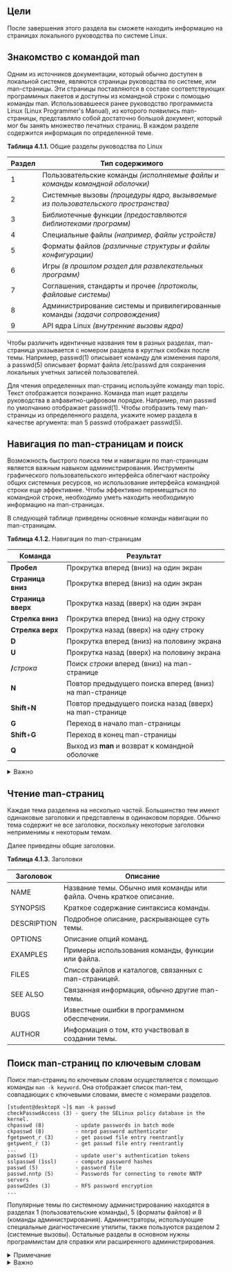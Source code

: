 ## Цели

После завершения этого раздела вы сможете находить информацию на страницах локального руководства по системе Linux.

## Знакомство с командой man

Одним из источников документации, который обычно доступен в локальной системе, являются страницы руководства по системе, или man-страницы. Эти страницы поставляются в составе соответствующих программных пакетов и доступны из командной строки с помощью команды man.
Использовавшееся ранее руководство программиста Linux (Linux Programmer's Manual), из которого появились man-страницы, представляло собой достаточно большой документ, который мог бы занять множество печатных страниц. В каждом разделе содержится информация по определенной теме.

**Таблица 4.1.1.** Общие разделы руководства по Linux

| Раздел | Тип содержимого |
| --- | --- |
| 1   | Пользовательские команды _(исполняемые_ _файлы_ _и_ _команды_ _командной_ _оболочки)_ |
| 2   | Системные вызовы _(процедуры_ _ядра,_ _вызываемые_ _из_ _пользовательского_ _пространства)_ |
| 3   | Библиотечные функции _(предоставляются_ _библиотеками_ _программ)_ |
| 4   | Специальные файлы _(например,_ _файлы_ _устройств)_ |
| 5   | Форматы файлов _(различные_ _структуры_ _и_ _файлы_ _конфигурации)_ |
| 6   | Игры _(в_ _прошлом_ _раздел_ _для_ _развлекательных_ _программ)_ |
| 7   | Соглашения, стандарты и прочее _(протоколы,_ _файловые_ _системы)_ |
| 8   | Администрирование системы и привилегированные команды _(задачи_ _сопровождения)_ |
| 9   | API ядра Linux _(внутренние_ _вызовы_ _ядра)_ |


Чтобы различить идентичные названия тем в разных разделах, man-страница указывается с номером раздела в круглых скобках после темы. Например, passwd(1) описывает команду для изменения пароля, а passwd(5) описывает формат файла /etc/passwd для сохранения локальных учетных записей пользователей.

Для чтения определенных man-страниц используйте команду man topic. Текст отображается поэкранно. Команда man ищет разделы руководства в алфавитно-цифровом порядке. Например, man passwd по умолчанию отображает passwd(1). Чтобы отобразить тему man-страницы из определенного раздела, укажите номер раздела в качестве аргумента: man 5 passwd отображает passwd(5).

## Навигация по man-страницам и поиск

Возможность быстрого поиска тем и навигации по man-страницам является важным навыком администрирования. Инструменты графического пользовательского интерфейса облегчают настройку общих системных ресурсов, но использование интерфейса командной строки еще эффективнее. Чтобы эффективно перемещаться по командной строке, необходимо уметь находить необходимую информацию на man-страницах.

В следующей таблице приведены основные команды навигации по man-страницам.

**Таблица 4.1.2.** Навигация по man-страницам

| Команда | Результат |
| --- | --- |
| **Пробел** | Прокрутка вперед (вниз) на один экран |
| **Страница** **вниз** | Прокрутка вперед (вниз) на один экран |
| **Страница** **вверх** | Прокрутка назад (вверх) на один экран |
| **Стрелка** **вниз** | Прокрутка вперед (вниз) на одну строку |
| **Стрелка** **верх** | Прокрутка назад (вверх) на одну строку |
| **D** | Прокрутка вперед (вниз) на половину экрана |
| **U** | Прокрутка назад (вверх) на половину экрана |
| **/**_строка_ | Поиск _строки_ вперед (вниз) на man-странице |
| **N** | Повтор предыдущего поиска вперед (вниз) на man-странице |
| **Shift**+**N** | Повтор предыдущего поиска назад (вверх) на man-странице |
| **G** | Переход в начало man-страницы |
| **Shift**+**G** | Переход в конец man-страницы |
| **Q** | Выход из **man** и возврат к командной оболочке |

<details>
<summary>Важно</summary>

При выполнении поиска строка может включать регулярные выражения. В отличие от простого текста (например, passwd), который вводится как обычно, в регулярных выражениях используются метасимволы (например, $, *, . и ^) для более сложного поиска. Таким образом, если строка включает программные метасимволы, такие как make $$$, поиск может привести к непредвиденным результатам.

</details>

## Чтение man-страниц

Каждая тема разделена на несколько частей. Большинство тем имеют одинаковые заголовки и представлены в одинаковом порядке. Обычно тема содержит не все заголовки, поскольку некоторые заголовки неприменимы к некоторым темам.

Далее приведены общие заголовки.

**Таблица 4.1.3.** Заголовки

| Заголовок | Описание |
| --- | --- |
| NAME | Название темы. Обычно имя команды или файла. Очень краткое описание. |
| SYNOPSIS | Краткое содержание синтаксиса команды. |
| DESCRIPTION | Подробное описание, раскрывающее суть темы. |
| OPTIONS | Описание опций команд. |
| EXAMPLES | Примеры использования команды, функции или файла. |
| FILES | Список файлов и каталогов, связанных с man-страницей. |
| SEE ALSO | Связанная информация, обычно другие man-темы. |
| BUGS | Известные ошибки в программном обеспечении. |
| AUTHOR | Информация о том, кто участвовал в создании темы. |


## Поиск man-страниц по ключевым словам

Поиск man-страниц по ключевым словам осуществляется с помощью команды `man -k keyword`. Она отображает список man-тем, совпадающих с ключевыми словами, вместе с номерами разделов.

```shell
[student@desktopX ~]$ man -k passwd
checkPasswdAccess (3) - query the SELinux policy database in the kernel.
chpasswd (8)          - update passwords in batch mode
ckpasswd (8)          - nnrpd password authenticator
fgetpwent_r (3)       - get passwd file entry reentrantly
getpwent_r (3)        - get passwd file entry reentrantly
...
passwd (1)            - update user's authentication tokens
sslpasswd (1ssl)      - compute password hashes
passwd (5)            - password file
passwd.nntp (5)       - Passwords for connecting to remote NNTP servers
passwd2des (3)        - RFS password encryption
...
```

Популярные темы по системному администрированию находятся в разделах 1 (пользовательские команды), 5 (форматы файлов) и 8 (команды администрирования). Администраторы, использующие специальные диагностические утилиты, также пользуются разделом 2 (системные вызовы). Остальные разделы в основном нужны программистам для справки или расширенного администрирования.

<details>
<summary>Примечание</summary>

Поиск по ключевым словам выполняется по индексу, сформированному командой mandb(8), которая должна выполняться от имени пользователя root. Эта команда запускается ежедневно с помощью cron.daily или anacrontab в течение часа после загрузки, если данные неактуальны.
</details>


<details>
<summary>Важно</summary>

Опция `-K` (в верхнем регистре) команды `man` выполняет полнотекстовый поиск страниц, а не просто по заголовкам и описаниям, как опция `-k`. Полнотекстовый поиск использует больше системных ресурсов и занимает больше времени.
</details>